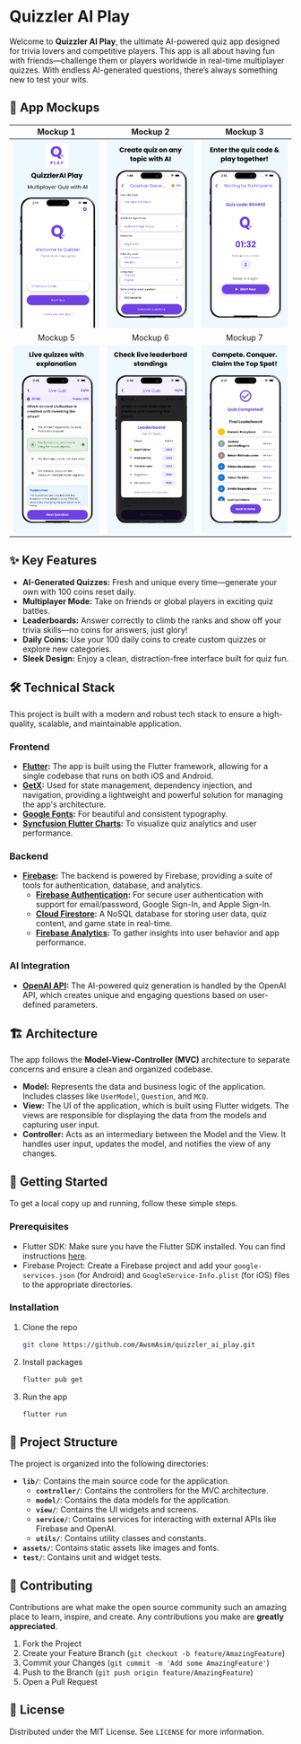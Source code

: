 # Quizzler AI Play

Welcome to **Quizzler AI Play**, the ultimate AI-powered quiz app designed for trivia lovers and competitive players. This app is all about having fun with friends—challenge them or players worldwide in real-time multiplayer quizzes. With endless AI-generated questions, there’s always something new to test your wits.

## 📸 App Mockups

| Mockup 1 | Mockup 2 | Mockup 3 |
| :---: | :---: | :---: |
| <img src="mockups/mockup-1.png" width="200"> | <img src="mockups/mockup-2.png" width="200"> | <img src="mockups/mockup-3.png" width="200"> |
| Mockup 5 | Mockup 6 | Mockup 7 |
| <img src="mockups/mockup-5.png" width="200"> | <img src="mockups/mockup-6.png" width="200"> | <img src="mockups/mockup-7.png" width="200"> |


## ✨ Key Features

- **AI-Generated Quizzes:** Fresh and unique every time—generate your own with 100 coins reset daily.
- **Multiplayer Mode:** Take on friends or global players in exciting quiz battles.
- **Leaderboards:** Answer correctly to climb the ranks and show off your trivia skills—no coins for answers, just glory!
- **Daily Coins:** Use your 100 daily coins to create custom quizzes or explore new categories.
- **Sleek Design:** Enjoy a clean, distraction-free interface built for quiz fun.

## 🛠️ Technical Stack

This project is built with a modern and robust tech stack to ensure a high-quality, scalable, and maintainable application.

### Frontend

- **[Flutter](https://flutter.dev/):** The app is built using the Flutter framework, allowing for a single codebase that runs on both iOS and Android.
- **[GetX](https://pub.dev/packages/get):** Used for state management, dependency injection, and navigation, providing a lightweight and powerful solution for managing the app's architecture.
- **[Google Fonts](https://pub.dev/packages/google_fonts):** For beautiful and consistent typography.
- **[Syncfusion Flutter Charts](https://pub.dev/packages/syncfusion_flutter_charts):** To visualize quiz analytics and user performance.

### Backend

- **[Firebase](https://firebase.google.com/):** The backend is powered by Firebase, providing a suite of tools for authentication, database, and analytics.
  - **[Firebase Authentication](https://firebase.google.com/docs/auth):** For secure user authentication with support for email/password, Google Sign-In, and Apple Sign-In.
  - **[Cloud Firestore](https://firebase.google.com/docs/firestore):** A NoSQL database for storing user data, quiz content, and game state in real-time.
  - **[Firebase Analytics](https://firebase.google.com/docs/analytics):** To gather insights into user behavior and app performance.

### AI Integration

- **[OpenAI API](https://beta.openai.com/docs/):** The AI-powered quiz generation is handled by the OpenAI API, which creates unique and engaging questions based on user-defined parameters.

## 🏗️ Architecture

The app follows the **Model-View-Controller (MVC)** architecture to separate concerns and ensure a clean and organized codebase.

- **Model:** Represents the data and business logic of the application. Includes classes like `UserModel`, `Question`, and `MCQ`.
- **View:** The UI of the application, which is built using Flutter widgets. The views are responsible for displaying the data from the models and capturing user input.
- **Controller:** Acts as an intermediary between the Model and the View. It handles user input, updates the model, and notifies the view of any changes.

## 🚀 Getting Started

To get a local copy up and running, follow these simple steps.

### Prerequisites

- Flutter SDK: Make sure you have the Flutter SDK installed. You can find instructions [here](https://flutter.dev/docs/get-started/install).
- Firebase Project: Create a Firebase project and add your `google-services.json` (for Android) and `GoogleService-Info.plist` (for iOS) files to the appropriate directories.

### Installation

1.  Clone the repo
    ```sh
    git clone https://github.com/AwsmAsim/quizzler_ai_play.git
    ```
2.  Install packages
    ```sh
    flutter pub get
    ```
3.  Run the app
    ```sh
    flutter run
    ```

## 📂 Project Structure

The project is organized into the following directories:

- **`lib/`**: Contains the main source code for the application.
  - **`controller/`**: Contains the controllers for the MVC architecture.
  - **`model/`**: Contains the data models for the application.
  - **`view/`**: Contains the UI widgets and screens.
  - **`service/`**: Contains services for interacting with external APIs like Firebase and OpenAI.
  - **`utils/`**: Contains utility classes and constants.
- **`assets/`**: Contains static assets like images and fonts.
- **`test/`**: Contains unit and widget tests.

## 🤝 Contributing

Contributions are what make the open source community such an amazing place to learn, inspire, and create. Any contributions you make are **greatly appreciated**.

1.  Fork the Project
2.  Create your Feature Branch (`git checkout -b feature/AmazingFeature`)
3.  Commit your Changes (`git commit -m 'Add some AmazingFeature'`)
4.  Push to the Branch (`git push origin feature/AmazingFeature`)
5.  Open a Pull Request

## 📄 License

Distributed under the MIT License. See `LICENSE` for more information.